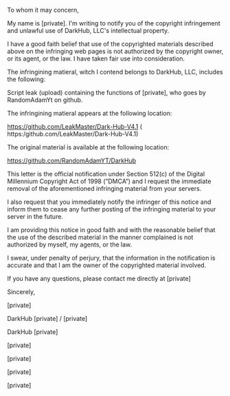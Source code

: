 To whom it may concern,

My name is [private]. I'm writing to notify you of the copyright infringement and unlawful use of DarkHub, LLC's intellectual property.

 

I have a good faith belief that use of the copyrighted materials described above on the infringing web pages is not authorized by the copyright owner, or its agent, or the law. I have taken fair use into consideration.

 

The infringining matieral, witch I contend belongs to DarkHub, LLC, includes the following:

 

Script leak (upload) containing the functions of [private], who goes by RandomAdamYt on github.

 

The infringining matieral appears at the following location:

 

 https://github.com/LeakMaster/Dark-Hub-V4.1 ( https:/github.com/LeakMaster/Dark-Hub-V4.1)

The original material is available at the following location:

 

https://github.com/RandomAdamYT/DarkHub

 

This letter is the official notification under Section 512(c) of the Digital Millennium Copyright Act of 1998 (”DMCA”) and I request the immediate removal of the aforementioned infringing material from your servers.

I also request that you immediately notify the infringer of this notice and inform them to cease any further posting of the infringing material to your server in the future.

I am providing this notice in good faith and with the reasonable belief that the use of the described material in the manner complained is not authorized by myself, my agents, or the law.

I swear, under penalty of perjury, that the information in the notification is accurate and that I am the owner of the copyrighted material involved.

If you have any questions, please contact me directly at [private]

 

Sincerely,

[private]

DarkHub [private] / [private]

 

DarkHub [private]

[private]

[private]

[private]

[private]
